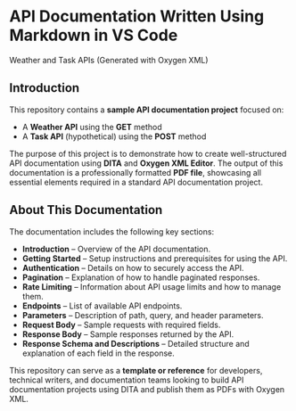 # API Documentation Written Using Markdown in VS Code

Weather and Task APIs (Generated with Oxygen XML)

## Introduction

This repository contains a **sample API documentation project** focused on:

- A **Weather API** using the **GET** method
- A **Task API** (hypothetical) using the **POST** method

The purpose of this project is to demonstrate how to create well-structured API documentation using **DITA** and **Oxygen XML Editor**. The output of this documentation is a professionally formatted **PDF file**, showcasing all essential elements required in a standard API documentation project.

## About This Documentation

The documentation includes the following key sections:

- **Introduction** – Overview of the API documentation.
- **Getting Started** – Setup instructions and prerequisites for using the API.
- **Authentication** – Details on how to securely access the API.
- **Pagination** – Explanation of how to handle paginated responses.
- **Rate Limiting** – Information about API usage limits and how to manage them.
- **Endpoints** – List of available API endpoints.
- **Parameters** – Description of path, query, and header parameters.
- **Request Body** – Sample requests with required fields.
- **Response Body** – Sample responses returned by the API.
- **Response Schema and Descriptions** – Detailed structure and explanation of each field in the response.

This repository can serve as a **template or reference** for developers, technical writers, and documentation teams looking to build API documentation projects using DITA and publish them as PDFs with Oxygen XML.
